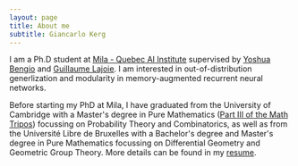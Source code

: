 ```yaml
---
layout: page
title: About me
subtitle: Giancarlo Kerg
---
```


I am a Ph.D student at <a href="https://mila.quebec/en/mila/">Mila - Quebec AI Institute</a> supervised by <a href="https://yoshuabengio.org/">Yoshua Bengio</a> and <a href="https://www.guillaumelajoie.com/">Guillaume Lajoie</a>. I am interested in out-of-distribution generlization and modularity in memory-augmented recurrent neural networks.

Before starting my PhD at Mila, I have graduated from the University of Cambridge with a Master's degree in Pure Mathematics (<a href="https://en.wikipedia.org/wiki/Part_III_of_the_Mathematical_Tripos">Part III of the Math Tripos</a>) focussing on Probability Theory and Combinatorics, as well as from the Université Libre de Bruxelles with a Bachelor's degree and Master's degree in Pure Mathematics focussing on Differential Geometry and Geometric Group Theory. More details can be found in my <a href="./pdf/CV.pdf">resume</a>.


